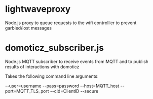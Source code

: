 lightwaveproxy
==============

Node.js proxy to queue requests to the wifi controlller to prevent garbled/lost messages

domoticz_subscriber.js
======================

Node.js MQTT subscriber to receive events from MQTT and to publish results of interactions with domoticz

Takes the following command line arguments:

--user=username
--pass=password
--host=MQTT_host
--port=MQTT_TLS_port
--cid=ClientID
--secure
